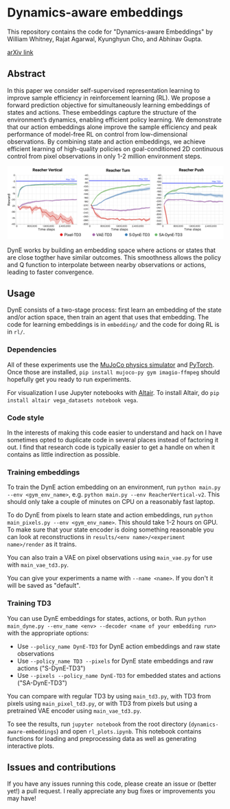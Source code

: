 # Dynamics-aware embeddings
This repository contains the code for "Dynamics-aware Embeddings" by William Whitney, Rajat Agarwal, Kyunghyun Cho, and  Abhinav Gupta. 

[arXiv link](https://arxiv.org/abs/1908.09357)

## Abstract

In this paper we consider self-supervised representation learning to improve sample efficiency in reinforcement learning (RL). We propose a forward prediction objective for simultaneously learning embeddings of states and actions. These embeddings capture the structure of the environment’s dynamics, enabling efficient policy learning. We demonstrate that our action embeddings alone improve the sample efficiency and peak performance of model-free RL on control from low-dimensional observations. By combining state and action embeddings, we achieve efficient learning of high-quality policies on goal-conditioned 2D continuous control from pixel observations in only 1-2 million environment steps. 

![DynE pixels results](pixels_results.png)

DynE works by building an embedding space where actions or states that are close togther have similar outcomes. This smoothness allows the policy and Q function to interpolate between nearby observations or actions, leading to faster convergence.

## Usage

DynE consists of a two-stage process: first learn an embedding of the state and/or action space, then train an agent that uses that embedding. The code for learning embeddings is in `embedding/` and the code for doing RL is in `rl/`.


### Dependencies
All of these experiments use the [MuJoCo physics simulator](http://www.mujoco.org) and [PyTorch](https://pytorch.org). Once those are installed, `pip install mujoco-py gym imagio-ffmpeg` should hopefully get you ready to run experiments.

For visualization I use Jupyter notebooks with [Altair](https://altair-viz.github.io/). To install Altair, do `pip install altair vega_datasets notebook vega`.


### Code style
In the interests of making this code easier to understand and hack on I have sometimes opted to duplicate code in several places instead of factoring it out. I find that research code is typically easier to get a handle on when it contains as little indirection as possible. 


### Training embeddings

To train the DynE action embedding on an environment, run `python main.py --env <gym_env_name>`, e.g. `python main.py --env ReacherVertical-v2`. This should only take a couple of minutes on CPU on a reasonably fast laptop.

To do DynE from pixels to learn state and action embeddings, run `python main_pixels.py --env <gym_env_name>`. This should take 1-2 hours on GPU. To make sure that your state encoder is doing something reasonable you can look at reconstructions in `results/<env name>/<experiment name>/render` as it trains.

You can also train a VAE on pixel observations using `main_vae.py` for use with `main_vae_td3.py`.

You can give your experiments a name with `--name <name>`. If you don't it will be saved as "default".


### Training TD3

You can use DynE embeddings for states, actions, or both. Run `python main_dyne.py --env_name <env> --decoder <name of your embedding run>` with the appropriate options:

- Use `--policy_name DynE-TD3` for DynE action embeddings and raw state observations
- Use `--policy_name TD3 --pixels` for DynE state embeddings and raw actions ("S-DynE-TD3")
- Use `--pixels --policy_name DynE-TD3` for embedded states and actions ("SA-DynE-TD3")

You can compare with regular TD3 by using `main_td3.py`, with TD3 from pixels using `main_pixel_td3.py`, or with TD3 from pixels but using a pretrained VAE encoder using `main_vae_td3.py`.

To see the results, run `jupyter notebook` from the root directory (`dynamics-aware-embeddings`) and open `rl_plots.ipynb`. This notebook contains functions for loading and preprocessing data as well as generating interactive plots.


## Issues and contributions

If you have any issues running this code, please create an issue or (better yet!) a pull request. I really appreciate any bug fixes or improvements you may have!
